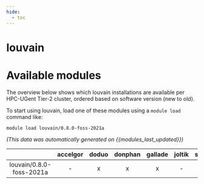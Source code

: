 ```yaml
---
hide:
  - toc
---
```


louvain
=======

# Available modules


The overview below shows which louvain installations are available per HPC-UGent Tier-2 cluster, ordered based on software version (new to old).

To start using louvain, load one of these modules using a `module load` command like:

```shell
module load louvain/0.8.0-foss-2021a
```

*(This data was automatically generated on {{modules_last_updated}})*  

| |accelgor|doduo|donphan|gallade|joltik|shinx|
| :---: | :---: | :---: | :---: | :---: | :---: | :---: |
|louvain/0.8.0-foss-2021a|-|x|x|x|-|-|
